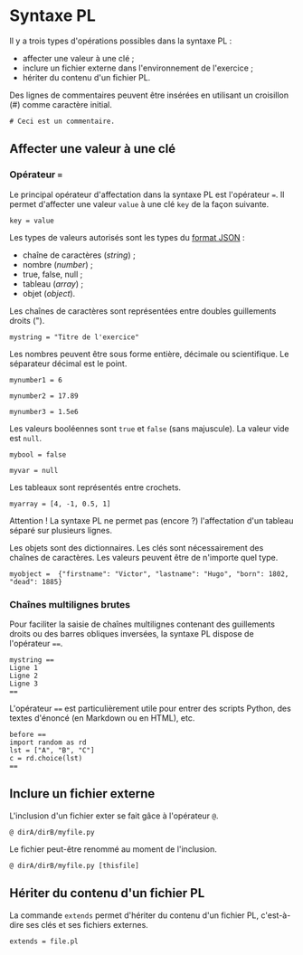 # Syntaxe PL

Il y a trois types d'opérations possibles dans la syntaxe PL :

  * affecter une valeur à une clé ;
  * inclure un fichier externe dans l'environnement de l'exercice ;
  * hériter du contenu d'un fichier PL.
  
 Des lignes de commentaires peuvent être insérées en utilisant un croisillon (#) comme caractère initial.
 
```
# Ceci est un commentaire.
```

## Affecter une valeur à une clé

### Opérateur `=`

Le principal opérateur d'affectation dans la syntaxe PL est l'opérateur `=`. Il permet d'affecter une valeur `value` à une clé `key` de la façon suivante.

```
key = value
```

Les types de valeurs autorisés sont les types du [format JSON](https://fr.wikipedia.org/wiki/JavaScript_Object_Notation) :

  * chaîne de caractères (*string*) ;
  * nombre (*number*) ;
  * true, false, null ;
  * tableau (*array*) ;
  * objet (*object*).

Les chaînes de caractères sont représentées entre doubles guillements droits (").

```
mystring = "Titre de l'exercice"

```

Les nombres peuvent être sous forme entière, décimale ou scientifique. Le séparateur décimal est le point.

```
mynumber1 = 6

mynumber2 = 17.89

mynumber3 = 1.5e6
```
Les valeurs booléennes sont `true` et `false` (sans majuscule). La valeur vide est `null`.

```
mybool = false

myvar = null
```
Les tableaux sont représentés entre crochets.
```
myarray = [4, -1, 0.5, 1]

```  

Attention ! La syntaxe PL ne permet pas (encore ?) l'affectation d'un tableau séparé sur plusieurs lignes.


Les objets sont des dictionnaires. Les clés sont nécessairement des chaînes de caractères. Les valeurs peuvent être de n'importe quel type.

```
myobject =  {"firstname": "Victor", "lastname": "Hugo", "born": 1802, "dead": 1885}
```  


### Chaînes multilignes brutes

Pour faciliter la saisie de chaînes multilignes contenant des guillements droits ou des barres obliques inversées, la syntaxe PL dispose de l'opérateur `==`.

```
mystring ==
Ligne 1
Ligne 2
Ligne 3
==
```
L'opérateur `==` est particulièrement utile pour entrer des scripts Python, des textes d'énoncé (en Markdown ou en HTML), etc.

```
before ==
import random as rd
lst = ["A", "B", "C"]
c = rd.choice(lst)
==
```


## Inclure un fichier externe

L'inclusion d'un fichier exter se fait gâce à l'opérateur `@`.

~~~
@ dirA/dirB/myfile.py
~~~

Le fichier peut-être renommé au moment de l'inclusion.

~~~
@ dirA/dirB/myfile.py [thisfile]
~~~
  
## Hériter du contenu d'un fichier PL

La commande `extends` permet d'hériter du contenu d'un fichier PL, c'est-à-dire ses clés et ses fichiers externes.


```
extends = file.pl
```
